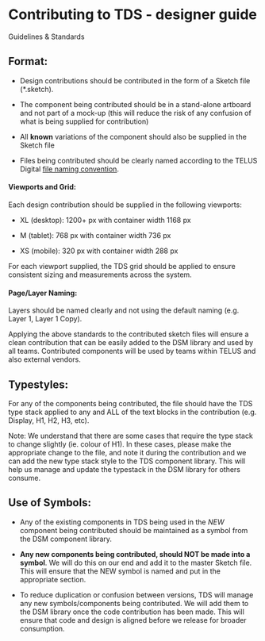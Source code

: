 # Contributing to TDS - designer guide

Guidelines & Standards

## Format:

- Design contributions should be contributed in the form of a Sketch file (\*.sketch).

- The component being contributed should be in a stand-alone artboard and not part of a mock-up (this will reduce the risk of any confusion of what is being supplied for contribution)

- All **known** variations of the component should also be supplied in the Sketch file

- Files being contributed should be clearly named according to the TELUS Digital [file naming convention](https://docs.google.com/a/telus.com/document/d/1qqqwh3srXp8owsGEx_RnImyPxr6bP6KV1dfp7kV3o6g/edit?usp=sharing).

#### Viewports and Grid:

Each design contribution should be supplied in the following viewports:

- XL (desktop): 1200+ px with container width 1168 px

- M (tablet): 768 px with container width 736 px

- XS (mobile): 320 px with container width 288 px

For each viewport supplied, the TDS grid should be applied to ensure consistent sizing and measurements across the system.

#### Page/Layer Naming:

Layers should be named clearly and not using the default naming (e.g. Layer 1, Layer 1 Copy).

Applying the above standards to the contributed sketch files will ensure a clean contribution that can be easily added to the DSM library and used by all teams. Contributed components will be used by teams within TELUS and also external vendors.

## Typestyles:

For any of the components being contributed, the file should have the TDS type stack applied to any and ALL of the text blocks in the contribution (e.g. Display, H1, H2, H3, etc).

Note: We understand that there are some cases that require the type stack to change slightly (ie. colour of H1). In these cases, please make the appropriate change to the file, and note it during the contribution and we can add the new type stack style to the TDS component library. This will help us manage and update the typestack in the DSM library for others consume.

## Use of Symbols:

- Any of the existing components in TDS being used in the _NEW_ component being contributed should be maintained as a symbol from the DSM component library.

- **Any new components being contributed, should NOT be made into a symbol**. We will do this on our end and add it to the master Sketch file. This will ensure that the NEW symbol is named and put in the appropriate section.

- To reduce duplication or confusion between versions, TDS will manage any new symbols/components being contributed. We will add them to the DSM library once the code contribution has been made. This will ensure that code and design is aligned before we release for broader consumption.
